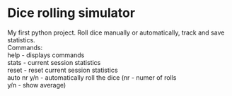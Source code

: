 # Dice rolling simulator
 My first python project. Roll dice manually or automatically, track and save statistics.<br/>
 Commands:<br/>
 help - displays commands<br/>
 stats - current session statistics<br/>
 reset - reset current session statistics<br/>
 auto nr y/n - automatically roll the dice (nr - numer of rolls<br/>
                                            y/n - show average)
